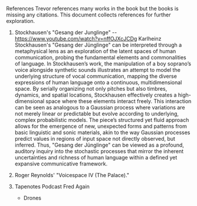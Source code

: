 References
Trevor references many works in the book but the books is missing any citations. This document collects references for further exploration.

1. Stockhausen's "Gesang der Junglinge" -- https://www.youtube.com/watch?v=nffOJXcJCDg
Karlheinz Stockhausen's "Gesang der Jünglinge" can be interpreted through a metaphysical lens as an exploration of the latent spaces of human communication, 
probing the fundamental elements and commonalities of language.  In Stockhausen’s work, the manipulation of a boy soprano’s voice alongside synthetic sounds 
illustrates an attempt to model the underlying structure of vocal communication, mapping the diverse expressions of human language onto a continuous, multidimensional space. 
By serially organizing not only pitches but also timbres, dynamics, and spatial locations, Stockhausen effectively creates a high-dimensional space where these elements 
interact freely. This interaction can be seen as analogous to a Gaussian process where variations are not merely linear or predictable but evolve according to underlying, 
complex probabilistic models.  The piece’s structured yet fluid approach allows for the emergence of new, unexpected forms and patterns from basic linguistic and sonic materials, 
akin to the way Gaussian processes predict values in regions of input space not directly observed, but inferred. Thus, "Gesang der Jünglinge" can be viewed as a profound,
auditory inquiry into the stochastic processes that mirror the inherent uncertainties and richness of human language within a defined yet expansive communicative framework.

2. Roger Reynolds' "Voicespace IV (The Palace)."


3. Tapenotes Podcast Fred Again
	- Drones
